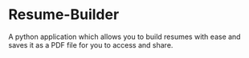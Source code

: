 # Resume-Builder
A python application which allows you to build resumes with ease and saves it as a PDF file for you to access and share.
